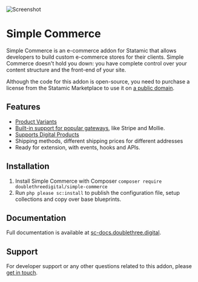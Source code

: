 ![Screenshot](https://raw.githubusercontent.com/doublethreedigital/simple-commerce/master/banner.png)

# Simple Commerce

Simple Commerce is an e-commerce addon for Statamic that allows developers to build custom e-commerce stores for their clients. Simple Commerce doesn't hold you down: you have complete control over your content structure and the front-end of your site.

Although the code for this addon is open-source, you need to purchase a license from the Statamic Marketplace to use it on [a public domain](https://statamic.dev/licensing#public-domains).

## Features

* [Product Variants](https://sc-docs.doublethree.digital/v2.1/product-variants)
* [Built-in support for popular gateways](https://sc-docs.doublethree.digital/v2.1/gateways), like Stripe and Mollie.
* [Supports Digital Products](https://github.com/doublethreedigital/sc-digital-products)
* Shipping methods, different shipping prices for different addresses
* Ready for extension, with events, hooks and APIs.

## Installation

1. Install Simple Commerce with Composer `composer require doublethreedigital/simple-commerce`
2. Run `php please sc:install` to publish the configuration file, setup collections and copy over base blueprints.

## Documentation

Full documentation is available at [sc-docs.doublethree.digital](https://sc-docs.doublethree.digital).

## Support

For developer support or any other questions related to this addon, please [get in touch](mailto:hello@doublethree.digital).
